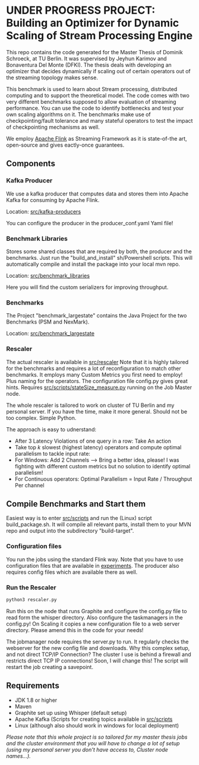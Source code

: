 # UNDER PROGRESS PROJECT: Building an Optimizer for Dynamic Scaling of Stream Processing Engine

This repo contains the code generated for the Master Thesis of Dominik Schroeck, at TU Berlin. It was supervised by Jeyhun Karimov and Bonaventura Del Monte (DFKI).
The thesis deals with developing an optimizer that decides dynamically if scaling out of certain operators out of the streaming topology makes sense.

This benchmark is used to learn about Stream processing, distributed computing and to support the theoretical model. The code comes with two very different benchmarks supposed to allow evaluation
of streaming performance. You can use the code to identify bottlenecks and test your own scaling algorithms on it. The benchmarks make use of checkpointing/fault tolerance and many stateful operators
to test the impact of checkpointing mechanisms as well.

We employ [Apache Flink](https://flink.apache.org) as Streaming Framework as it is state-of-the art, open-source and gives eactly-once guarantees.

## Components

### Kafka Producer
We use a kafka producer that computes data and stores them into Apache Kafka for consuming by Apache Flink.

Location: [src/kafka-producers](https://gitlab.tu-berlin.de/dominikschroeck/master-thesis/tree/master/src/kafka-producers)

You can configure the producer in the producer_conf.yaml Yaml file! 

### Benchmark Libraries
Stores some shared classes that are required by both, the producer and the benchmarks. Just run the "build_and_install" sh/Powershell scripts. This will automatically compile and install the package into your local mvn repo.

Location: [src/benchmark_libraries](https://gitlab.tu-berlin.de/dominikschroeck/master-thesis/tree/master/src/benchmark_libraries)

Here you will find the custom serializers for improving throughput.

### Benchmarks
The Project "benchmark_largestate" contains the Java Project for the two Benchmarks (PSM and NexMark).

Location: [src/benchmark_largestate](https://gitlab.tu-berlin.de/dominikschroeck/master-thesis/tree/master/src/benchmark_largestate)

### Rescaler
The actual rescaler is available in [src/rescaler](https://gitlab.tu-berlin.de/dominikschroeck/master-thesis/tree/master/src/rescaler)
Note that it is highly tailored for the benchmarks and requires a lot of reconfiguration to match other benchmarks. It employs many Custom Metrics you first need to employ! Plus naming for the operators. The configuration file config.py gives great hints.
Requires [src/scripts/stateSize_measure.py](https://gitlab.tu-berlin.de/dominikschroeck/master-thesis/tree/master/src/scripts7stateSize_measure.py) running on the Job Master node. 

The whole rescaler is tailored to work on cluster of TU Berlin and my personal server. If you have the time, make it more general. Should not be too complex. Simple Python.

The approach is easy to udnerstand:
- After 3 Latency Violations of one query in a row: Take An action
- Take top $k$ slowest (highest latency) operators and compute optimal parallelism to tackle input rate:
 - For Windows: Add 2 Channels --> Bring a better idea, please! I was fighting with different custom metrics but no solution to identify optimal parallelism!
 - For Continuous operators: Optimal Parallelism = Input Rate / Throughput Per channel

## Compile Benchmarks and Start them
Easiest way is to enter [src/scripts](https://gitlab.tu-berlin.de/dominikschroeck/master-thesis/tree/master/src/scripts) and run the (Linux) script build_package.sh. It will compile all relevant parts, install them to your MVN repo and output into the subdirectory "build-target".

### Configuration files
You run the jobs using the standard Flink way. Note that you have to use configuration files that are available in  [experiments](https://gitlab.tu-berlin.de/dominikschroeck/master-thesis/tree/master/experiments). The producer also requires config files which are available there as well.

### Run the Rescaler
```bash
python3 rescaler.py
```
Run this on the node that runs Graphite and configure the config.py file to read form the whisper directory. Also configure the taskmanagers in the config.py! On Scaling it copies a new configuration file to a web server directory. Please amend this in the code for your needs!

The jobmanager node requires the server.py to run. It regularly checks the webserver for the new config file and downloads. Why this complex setup, and not direct TCP/IP Connection? The cluster I use is behind a firewall and restricts direct TCP IP connections! Soon, I will change this!
The script will restart the job creating a savepoint.

## Requirements
- JDK 1.8 or higher
- Maven
- Graphite set up using Whisper (default setup)
- Apache Kafka (Scripts for creating topics available in [src/scripts](https://gitlab.tu-berlin.de/dominikschroeck/master-thesis/tree/master/src/scripts)
- Linux (although also should work in windows for local deployment)

*Please note that this whole project is so tailored for my master thesis jobs and the cluster environment that you will have to change a lot of setup (using my personal server you don't have access to, Cluster node names...).*
